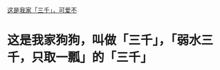 [这是我家「三千」，可爱不](https://raw.githubusercontent.com/licunchang/licunchang/master/blog/images/shouzhi.jpeg)

# 这是我家狗狗，叫做「三千」，「弱水三千，只取一瓢」的「三千」